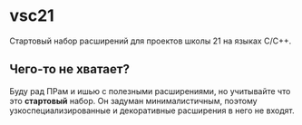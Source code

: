 # vsc21

Стартовый набор расширений для проектов школы 21 на языках C/C++.

## Чего-то не хватает?

Буду рад ПРам и ишью с полезными расширениями, но учитывайте что это **стартовый** набор.
Он задуман минималистичным, поэтому узкоспециализированные и декоративные расширения в него не входят.
